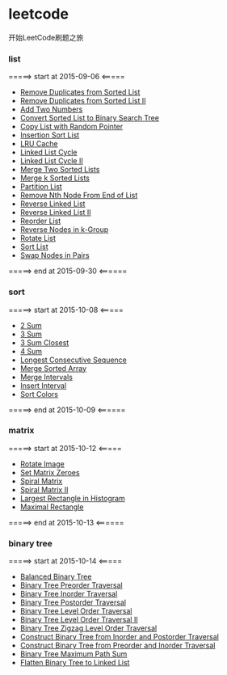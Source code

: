 # leetcode
开始LeetCode刷题之旅

### list
=====> start at 2015-09-06 <=====<p>
- [Remove Duplicates from Sorted List](src/main/java/xubai/leetcode/list/RemoveDuplicatesFromSortedArray.java)
- [Remove Duplicates from Sorted List II](src/main/java/xubai/leetcode/list/RemoveDuplicatesFromSortedArrayII.java)
- [Add Two Numbers](src/main/java/xubai/leetcode/list/AddTwoNumbers.java)
- [Convert Sorted List to Binary Search Tree](src/main/java/xubai/leetcode/list/ConvertSortedListToBinarySearchTree.java)
- [Copy List with Random Pointer](src/main/java/xubai/leetcode/list/CopyListWithRandomPointer.java)
- [Insertion Sort List](src/main/java/xubai/leetcode/list/InsertionSortList.java)
- [LRU Cache](src/main/java/xubai/leetcode/list/LRUCache.java)
- [Linked List Cycle](src/main/java/xubai/leetcode/list/LinkedListCycle.java)
- [Linked List Cycle II](src/main/java/xubai/leetcode/list/LinkedListCycleII.java)
- [Merge Two Sorted Lists](src/main/java/xubai/leetcode/list/MergeTwoSortedLists.java)
- [Merge k Sorted Lists](src/main/java/xubai/leetcode/list/MergeKSortedLists.java)
- [Partition List](src/main/java/xubai/leetcode/list/PartitionList.java)
- [Remove Nth Node From End of List](src/main/java/xubai/leetcode/list/RemoveNthNodeFromEndOfList.java)
- [Reverse Linked List](src/main/java/xubai/leetcode/list/ReverseLinkedList.java)
- [Reverse Linked List II](src/main/java/xubai/leetcode/list/ReverseLinkedListII.java)
- [Reorder List](src/main/java/xubai/leetcode/list/ReorderList.java)
- [Reverse Nodes in k-Group](src/main/java/xubai/leetcode/list/ReverseNodesInKGroup.java)
- [Rotate List](src/main/java/xubai/leetcode/list/RotateList.java)
- [Sort List](src/main/java/xubai/leetcode/list/SortList.java)
- [Swap Nodes in Pairs](src/main/java/xubai/leetcode/list/SwapNodesInPairs.java)

<p>=====> end at 2015-09-30 <======<p>

### sort
=====> start at 2015-10-08 <=====<p>
- [2 Sum](src/main/java/xubai/leetcode/sort/TwoSum.java)
- [3 Sum](src/main/java/xubai/leetcode/sort/ThreeSum.java)
- [3 Sum Closest](src/main/java/xubai/leetcode/sort/ThreeSumClosest.java)
- [4 Sum](src/main/java/xubai/leetcode/sort/FourSum.java)
- [Longest Consecutive Sequence](src/main/java/xubai/leetcode/sort/LongestConsecutiveSequence.java)
- [Merge Sorted Array](src/main/java/xubai/leetcode/sort/MergeSortedArray.java)
- [Merge Intervals](src/main/java/xubai/leetcode/sort/MergeIntervals.java)
- [Insert Interval](src/main/java/xubai/leetcode/sort/InsertInterval.java)
- [Sort Colors](src/main/java/xubai/leetcode/sort/SortColors.java)

<p>=====> end at 2015-10-09 <======<p>

### matrix
=====> start at 2015-10-12 <=====<p>
- [Rotate Image](src/main/java/xubai/leetcode/matrix/RotateImage.java)
- [Set Matrix Zeroes](src/main/java/xubai/leetcode/matrix/SetMatrixZeroes.java)
- [Spiral Matrix](src/main/java/xubai/leetcode/matrix/SpiralMatrix.java)
- [Spiral Matrix II](src/main/java/xubai/leetcode/matrix/SpiralMatrixII.java)
- [Largest Rectangle in Histogram](src/main/java/xubai/leetcode/matrix/LargestRectangleInHistogram.java)
- [Maximal Rectangle](src/main/java/xubai/leetcode/matrix/MaximalRectangle.java)

<p>=====> end at 2015-10-13 <======<p>

### binary tree
=====> start at 2015-10-14 <=====<p>
- [Balanced Binary Tree](src/main/java/xubai/leetcode/binarytree/BalancedBinaryTree.java)
- [Binary Tree Preorder Traversal](src/main/java/xubai/leetcode/binarytree/BinaryTreePreorderTraversal.java)
- [Binary Tree Inorder Traversal](src/main/java/xubai/leetcode/binarytree/BinaryTreeInorderTraversal.java)
- [Binary Tree Postorder Traversal](src/main/java/xubai/leetcode/binarytree/BinaryTreePostorderTraversal.java)
- [Binary Tree Level Order Traversal](src/main/java/xubai/leetcode/binarytree/BinaryTreeLevelOrderTraversal.java)
- [Binary Tree Level Order Traversal II](src/main/java/xubai/leetcode/binarytree/BinaryTreeLevelOrderTraversalII.java)
- [Binary Tree Zigzag Level Order Traversal](src/main/java/xubai/leetcode/binarytree/BinaryTreeZigzagLevelOrderTraversal.java)
- [Construct Binary Tree from Inorder and Postorder Traversal](src/main/java/xubai/leetcode/binarytree/ConstructBinaryTreeFromInorderAndPostorderTraversal.java)
- [Construct Binary Tree from Preorder and Inorder Traversal](src/main/java/xubai/leetcode/binarytree/ConstructBinaryTreeFromPreorderAndInorderTraversal.java)
- [Binary Tree Maximum Path Sum](src/main/java/xubai/leetcode/binarytree/BinaryTreeMaximumPathSum.java)
- [Flatten Binary Tree to Linked List](src/main/java/xubai/leetcode/binarytree/FlattenBinaryTreeToLinkedList.java)
